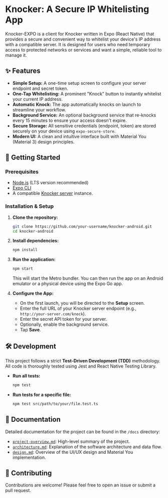 # Knocker: A Secure IP Whitelisting App

Knocker-EXPO is a client for Knocker written in Expo (React Native) that provides a secure and convenient way to whitelist your device's IP address with a compatible server. It is designed for users who need temporary access to protected networks or services and want a simple, reliable tool to manage it.

## ✨ Features

- **Simple Setup:** A one-time setup screen to configure your server endpoint and secret token.
- **One-Tap Whitelisting:** A prominent "Knock" button to instantly whitelist your current IP address.
- **Automatic Knock:** The app automatically knocks on launch to streamline your workflow.
- **Background Service:** An optional background service that re-knocks every 15 minutes to ensure your access doesn't expire.
- **Secure Storage:** All sensitive credentials (endpoint, token) are stored securely on your device using `expo-secure-store`.
- **Modern UI:** A clean and intuitive interface built with Material You (Material 3) design principles.

## 🚀 Getting Started

### Prerequisites

- [Node.js](https://nodejs.org/) (LTS version recommended)
- [Expo CLI](https://docs.expo.dev/get-started/installation/)
- A compatible [Knocker server](https://github.com/faris/knocker-server) instance.

### Installation & Setup

1. **Clone the repository:**

    ```bash
    git clone https://github.com/your-username/knocker-android.git
    cd knocker-android
    ```

2. **Install dependencies:**

    ```bash
    npm install
    ```

3. **Run the application:**

    ```bash
    npm start
    ```

    This will start the Metro bundler. You can then run the app on an Android emulator or a physical device using the Expo Go app.

4. **Configure the App:**
    - On the first launch, you will be directed to the **Setup** screen.
    - Enter the full URL of your Knocker server endpoint (e.g., `http://your-server.com/knock`).
    - Enter the secret API token for your server.
    - Optionally, enable the background service.
    - Tap **Save**.

## 🛠️ Development

This project follows a strict **Test-Driven Development (TDD)** methodology. All code is thoroughly tested using Jest and React Native Testing Library.

- **Run all tests:**

    ```bash
    npm test
    ```

- **Run tests for a specific file:**

    ```bash
    npm test src/path/to/your/file.test.ts
    ```

## 📄 Documentation

Detailed documentation for the project can be found in the `/docs` directory:

- [`project-overview.md`](./docs/project-overview.md): High-level summary of the project.
- [`architecture.md`](./docs/architecture.md): Explanation of the software architecture and data flow.
- [`design.md`](./docs/design.md): Overview of the UI/UX design and Material You implementation.

## 🤝 Contributing

Contributions are welcome! Please feel free to open an issue or submit a pull request.
